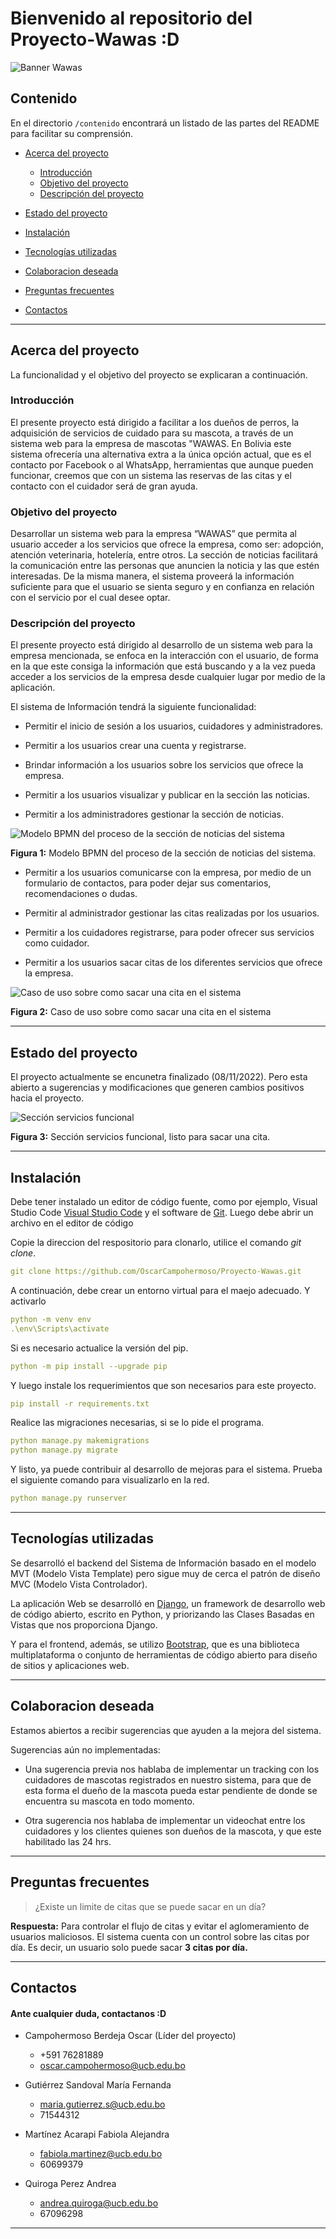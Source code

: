 
# Bienvenido al repositorio del Proyecto-Wawas :D

![Banner Wawas](https://raw.githubusercontent.com/OscarCampohermoso/Proyecto-Wawas/static/images/readme/readme1.png)

## Contenido <!-- omit in toc -->

En el directorio `/contenido` encontrará un listado de las partes del README para facilitar su comprensión.

- [Acerca del proyecto](#Acerca-del-proyecto)

  - [Introducción](#Introducción)
  - [Objetivo del proyecto](#Objetivo-del-proyecto)
  - [Descripción del proyecto](#Descripción-del-proyecto)

- [Estado del proyecto](#Estado-del-proyecto)

- [Instalación](#Instalación)

- [Tecnologías utilizadas](#Tecnologías-utilizadas)

- [Colaboracion deseada](#Colaboracion-deseada)

- [Preguntas frecuentes](#Preguntas-frecuentes)

- [Contactos](#Contactos)

------

## Acerca del proyecto

La funcionalidad y el objetivo del proyecto se explicaran a continuación.

### Introducción

El presente proyecto está dirigido a facilitar a los dueños de perros, la adquisición de servicios de cuidado para su mascota, a través de un sistema web para la empresa de mascotas "WAWAS. En Bolivia este sistema ofrecería una alternativa extra a la única opción actual, que es el contacto por Facebook o al WhatsApp, herramientas que aunque pueden funcionar, creemos que con un sistema las reservas de las citas y el contacto con el cuidador será de gran ayuda.

### Objetivo del proyecto

Desarrollar un sistema web para la empresa “WAWAS” que permita al usuario acceder a los servicios que ofrece la empresa, como ser: adopción, atención veterinaria, hotelería, entre otros. La sección de noticias facilitará la comunicación entre las personas que anuncien la noticia y las que estén interesadas. De la misma manera, el sistema proveerá la información suficiente para que el usuario se sienta seguro y en confianza en relación con el servicio por el cual desee optar.

### Descripción del proyecto

El presente proyecto está dirigido al desarrollo de un sistema web para la empresa mencionada, se enfoca en la interacción con el usuario, de forma en la que este consiga la información que está buscando y a la vez pueda acceder a los servicios de la empresa desde cualquier lugar por medio de la aplicación.

El sistema de Información tendrá la siguiente funcionalidad:
- Permitir el inicio de sesión a los usuarios, cuidadores y administradores.

- Permitir a los usuarios crear una cuenta y registrarse.

- Brindar información a los usuarios sobre los servicios que ofrece la empresa.

- Permitir a los usuarios visualizar y publicar en la sección las noticias.

- Permitir a los administradores gestionar la sección de noticias.

![Modelo BPMN del proceso de la sección de noticias del sistema](https://raw.githubusercontent.com/OscarCampohermoso/Proyecto-Wawas/static/images/readme/readme2.png)

**Figura 1:** Modelo BPMN del proceso de la sección de noticias del sistema.

- Permitir a los usuarios comunicarse con la empresa, por medio de un formulario de contactos, para poder dejar sus comentarios, recomendaciones o dudas.

- Permitir al administrador gestionar las citas realizadas por los usuarios.

- Permitir a los cuidadores registrarse, para poder ofrecer sus servicios como cuidador.

- Permitir a los usuarios sacar citas de los diferentes servicios que ofrece la empresa.

![Caso de uso sobre como sacar una cita en el sistema](https://raw.githubusercontent.com/OscarCampohermoso/Proyecto-Wawas/static/images/readme/readme3.png)

**Figura 2:** Caso de uso sobre como sacar una cita en el sistema

---

## Estado del proyecto

El proyecto actualmente se encunetra finalizado (08/11/2022). Pero esta abierto a sugerencias y modificaciones que generen cambios positivos hacia el proyecto.

![Sección servicios funcional](https://raw.githubusercontent.com/OscarCampohermoso/Proyecto-Wawas/static/images/readme/readme4.png)

**Figura 3:** Sección servicios funcional, listo para sacar una cita.

---

## Instalación

Debe tener instalado un editor de código fuente, como por ejemplo, Visual Studio Code [Visual Studio Code](https://code.visualstudio.com/) y el software de [Git](https://git-scm.com/downloads). Luego debe abrir un archivo en el editor de código

Copie la direccion del respositorio para clonarlo, utilice el comando *git clone*. 

```yaml
git clone https://github.com/OscarCampohermoso/Proyecto-Wawas.git
```
A continuación, debe crear un entorno virtual para el maejo adecuado. Y activarlo

```yaml
python -m venv env
.\env\Scripts\activate
```
Si es necesario actualice la versión del pip.
```yaml
python -m pip install --upgrade pip
```
Y luego instale los requerimientos que son necesarios para este proyecto.
```yaml
pip install -r requirements.txt
```
Realice las migraciones necesarias, si se lo pide el programa.
```yaml
python manage.py makemigrations
python manage.py migrate 
```
Y listo, ya puede contribuir al desarrollo de mejoras para el sistema.
Prueba el siguiente comando para visualizarlo en la red.
```yaml
python manage.py runserver
```

---

## Tecnologías utilizadas

Se desarrolló el backend del Sistema de Información basado en el modelo MVT (Modelo Vista Template) pero sigue muy de cerca el patrón de diseño MVC (Modelo Vista Controlador).

La aplicación Web se desarrolló en [Django](https://www.djangoproject.com/), un framework de desarrollo web de código abierto, escrito en Python, y priorizando las Clases Basadas en Vistas que nos proporciona Django.

Y para el frontend, además, se utilizo [Bootstrap](https://getbootstrap.com/), que es una biblioteca multiplataforma o conjunto de herramientas de código abierto para diseño de sitios y aplicaciones web.

---

## Colaboracion deseada
Estamos abiertos a recibir sugerencias que ayuden a la mejora del sistema.

Sugerencias aún no implementadas:

- Una sugerencia previa nos hablaba de implementar un tracking con los cuidadores de mascotas registrados en nuestro sistema, para que de esta forma el dueño de la mascota pueda estar pendiente de donde se encuentra su mascota en todo momento.

- Otra sugerencia nos hablaba de implementar un videochat entre los cuidadores y los clientes quienes son dueños de la mascota, y que este habilitado las 24 hrs.

---

## Preguntas frecuentes

> ¿Existe un limite de citas que se puede sacar en un día?

**Respuesta:**
Para controlar el flujo de citas y evitar el aglomeramiento de usuarios maliciosos. El sistema cuenta con un control sobre las citas por día. Es decir, un usuario solo puede sacar **3 citas por día.**

---

## Contactos
#### Ante cualquier duda, contactanos :D

- Campohermoso Berdeja Oscar (Líder del proyecto)
  - +591 76281889
  - oscar.campohermoso@ucb.edu.bo

- Gutiérrez Sandoval María Fernanda 
  - maria.gutierrez.s@ucb.edu.bo
  - 71544312

- Martínez Acarapi Fabiola Alejandra 
  - fabiola.martinez@ucb.edu.bo
  - 60699379

- Quiroga Perez Andrea 
  - andrea.quiroga@ucb.edu.bo
  - 67096298

---

